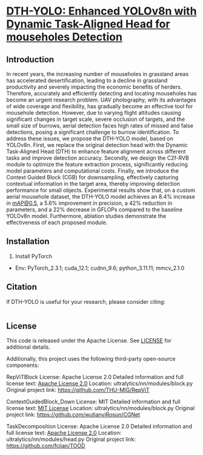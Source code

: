 # [DTH-YOLO: Enhanced YOLOv8n with Dynamic Task-Aligned Head for mouseholes Detection]()
## Introduction
In recent years, the increasing number of mouseholes in grassland areas has accelerated desertification, 
leading to a decline in grassland productivity and severely impacting the economic benefits of herders. 
Therefore, accurately and efficiently detecting and locating mouseholes has become an urgent research problem. 
UAV photography, with its advantages of wide coverage and flexibility, has gradually become an effective tool 
for mousehole detection. However, due to varying flight altitudes causing significant changes in target scale, 
severe occlusion of targets, and the small size of burrows, aerial detection faces high rates of missed and false 
detections, posing a significant challenge to burrow identification. To address these issues, we propose the 
DTH-YOLO model, based on YOLOv8n. First, we replace the original detection head with the Dynamic Task-Aligned 
Head (DTH) to enhance feature alignment across different tasks and improve detection accuracy. Secondly, we 
design the C2f-RVB module to optimize the feature extraction process, significantly reducing model parameters 
and computational costs. Finally, we introduce the Context Guided Block (CGB) for downsampling, effectively 
capturing contextual information in the target area, thereby improving detection performance for small objects.
Experimental results show that, on a custom aerial mousehole dataset, the DTH-YOLO model achieves an 8.4\% increase 
in mAP@0.5, a 5.6\% improvement in precision, a 42\% reduction in parameters, and a 22\% decrease in GFLOPs compared 
to the baseline YOLOv8n model. Furthermore, ablation studies demonstrate the effectiveness of each proposed module.


## Installation
1. Install PyTorch
- Env: PyTorch\_2.3.1; cuda\_12.1; cudnn\_9.6; python\_3.11.11; mmcv\_2.1.0


## Citation
If DTH-YOLO is useful for your research, please consider citing:
```

```
## License

This code is released under the Apache License. See [LICENSE](LICENSE) for additional details.


Additionally, this project uses the following third-party open-source components:

RepViTBlock
License: Apache License 2.0
Detailed information and full license text: [Apache License 2.0](http://www.apache.org/licenses/LICENSE-2.0)
Location: ultralytics/nn/modules/block.py
Original project link: https://github.com/THU-MIG/RepViT

ContextGuidedBlock_Down
License: MIT
Detailed information and full license text: [MIT License](https://opensource.org/licenses/MIT)
Location: ultralytics/nn/modules/block.py
Original project link: https://github.com/wutianyiRosun/CGNet

TaskDecomposition
License: Apache License 2.0
Detailed information and full license text: [Apache License 2.0](http://www.apache.org/licenses/LICENSE-2.0)
Location: ultralytics/nn/modules/head.py
Original project link: https://github.com/fcjian/TOOD



